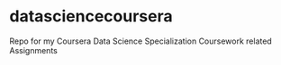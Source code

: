 # datasciencecoursera
Repo for my Coursera Data Science Specialization Coursework related Assignments
